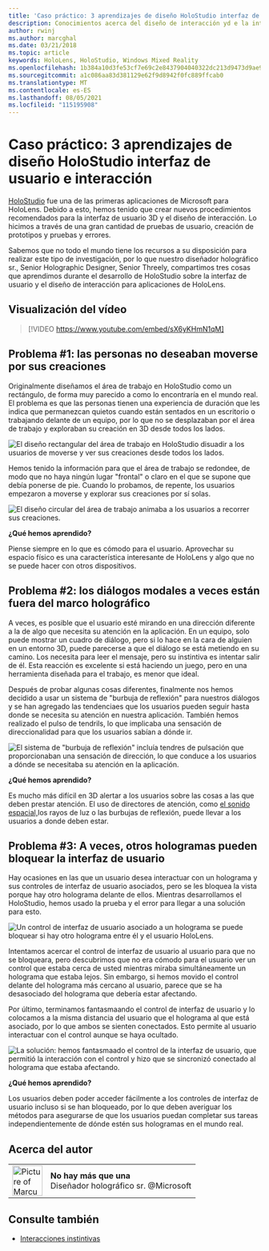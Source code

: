```yaml
---
title: 'Caso práctico: 3 aprendizajes de diseño HoloStudio interfaz de usuario e interacción'
description: Conocimientos acerca del diseño de interacción yd e la interfaz de usuario de HoloStudio
author: rwinj
ms.author: marcghal
ms.date: 03/21/2018
ms.topic: article
keywords: HoloLens, HoloStudio, Windows Mixed Reality
ms.openlocfilehash: 1b384a10d3fe53cf7e69c2e8437904040322dc213d9473d9ae9abf272c08ec5e
ms.sourcegitcommit: a1c086aa83d381129e62f9d8942f0fc889ffcab0
ms.translationtype: MT
ms.contentlocale: es-ES
ms.lasthandoff: 08/05/2021
ms.locfileid: "115195908"
---
```

# <a name="case-study---3-holostudio-ui-and-interaction-design-learnings"></a>Caso práctico: 3 aprendizajes de diseño HoloStudio interfaz de usuario e interacción

[HoloStudio](https://www.youtube.com/watch?v=BRIJG0x_We8) fue una de las primeras aplicaciones de Microsoft para HoloLens. Debido a esto, hemos tenido que crear nuevos procedimientos recomendados para la interfaz de usuario 3D y el diseño de interacción. Lo hicimos a través de una gran cantidad de pruebas de usuario, creación de prototipos y pruebas y errores.

Sabemos que no todo el mundo tiene los recursos a su disposición para realizar este tipo de investigación, por lo que nuestro diseñador holográfico sr., Senior Holographic Designer, Senior Threely, compartimos tres cosas que aprendimos durante el desarrollo de HoloStudio sobre la interfaz de usuario y el diseño de interacción para aplicaciones de HoloLens.

## <a name="watch-the-video"></a>Visualización del vídeo

>[!VIDEO https://www.youtube.com/embed/sX6yKHmN1qM]

## <a name="problem-1-people-didnt-want-to-move-around-their-creations"></a>Problema #1: las personas no deseaban moverse por sus creaciones

Originalmente diseñamos el área de trabajo en HoloStudio como un rectángulo, de forma muy parecido a como lo encontraría en el mundo real. El problema es que las personas tienen una experiencia de duración que les indica que permanezcan quietos cuando están sentados en un escritorio o trabajando delante de un equipo, por lo que no se desplazaban por el área de trabajo y exploraban su creación en 3D desde todos los lados.

![El diseño rectangular del área de trabajo en HoloStudio disuadir a los usuarios de moverse y ver sus creaciones desde todos los lados.](images/rectangular-workbench-500px.jpg)

Hemos tenido la información para que el área de trabajo se redondee, de modo que no haya ningún lugar "frontal" o claro en el que se supone que debía ponerse de pie. Cuando lo probamos, de repente, los usuarios empezaron a moverse y explorar sus creaciones por sí solas.

![El diseño circular del área de trabajo animaba a los usuarios a recorrer sus creaciones.](images/circular-workbench-500px.jpg)

**¿Qué hemos aprendido?**

Piense siempre en lo que es cómodo para el usuario. Aprovechar su espacio físico es una característica interesante de HoloLens y algo que no se puede hacer con otros dispositivos.

## <a name="problem-2-modal-dialogs-are-sometimes-out-of-the-holographic-frame"></a>Problema #2: los diálogos modales a veces están fuera del marco holográfico

A veces, es posible que el usuario esté mirando en una dirección diferente a la de algo que necesita su atención en la aplicación. En un equipo, solo puede mostrar un cuadro de diálogo, pero si lo hace en la cara de alguien en un entorno 3D, puede parecerse a que el diálogo se está metiendo en su camino. Los necesita para leer el mensaje, pero su instintiva es intentar salir de él. Esta reacción es excelente si está haciendo un juego, pero en una herramienta diseñada para el trabajo, es menor que ideal.

Después de probar algunas cosas diferentes, finalmente nos hemos decidido a usar un sistema de "burbuja de reflexión" para nuestros diálogos y se han agregado las tendenciaes que los usuarios pueden seguir hasta donde se necesita su atención en nuestra aplicación. También hemos realizado el pulso de tendrils, lo que implicaba una sensación de direccionalidad para que los usuarios sabían a dónde ir.

![El sistema de "burbuja de reflexión" incluía tendres de pulsación que proporcionaban una sensación de dirección, lo que conduce a los usuarios a dónde se necesitaba su atención en la aplicación.](images/thought-bubble-500px.jpg)

**¿Qué hemos aprendido?**

Es mucho más difícil en 3D alertar a los usuarios sobre las cosas a las que deben prestar atención. El uso de directores de atención, como [el sonido espacial,](../design/spatial-sound.md)los rayos de luz o las burbujas de reflexión, puede llevar a los usuarios a donde deben estar.

## <a name="problem-3-sometimes-ui-can-get-blocked-by-other-holograms"></a>Problema #3: A veces, otros hologramas pueden bloquear la interfaz de usuario

Hay ocasiones en las que un usuario desea interactuar con un holograma y sus controles de interfaz de usuario asociados, pero se les bloquea la vista porque hay otro holograma delante de ellos. Mientras desarrollamos el HoloStudio, hemos usado la prueba y el error para llegar a una solución para esto.

![Un control de interfaz de usuario asociado a un holograma se puede bloquear si hay otro holograma entre él y el usuario HoloLens.](images/ui-blocked-500px.jpg)

Intentamos acercar el control de interfaz de usuario al usuario para que no se bloqueara, pero descubrimos que no era cómodo para el usuario ver un control que estaba cerca de usted mientras miraba simultáneamente un holograma que estaba lejos. Sin embargo, si hemos movido el control delante del holograma más cercano al usuario, parece que se ha desasociado del holograma que debería estar afectando.

Por último, terminamos fantasmaando el control de interfaz de usuario y lo colocamos a la misma distancia del usuario que el holograma al que está asociado, por lo que ambos se sienten conectados. Esto permite al usuario interactuar con el control aunque se haya ocultado.

![La solución: hemos fantasmaado el control de la interfaz de usuario, que permitió la interacción con el control y hizo que se sincronizó conectado al holograma que estaba afectando.](images/ghosting-ui-500px.jpg)

**¿Qué hemos aprendido?**

Los usuarios deben poder acceder fácilmente a los controles de interfaz de usuario incluso si se han bloqueado, por lo que deben averiguar los métodos para asegurarse de que los usuarios puedan completar sus tareas independientemente de dónde estén sus hologramas en el mundo real.

## <a name="about-the-author"></a>Acerca del autor

<table style="border-collapse:collapse">
<tr>
<td style="border-style: none" width="60"><img alt="Picture of Marcus Ghaly" width="60" height="60" src="images/marcus-ghaly-200px.jpg"></td>
<td style="border-style: none"><b>No hay más que una</b><br>Diseñador holográfico sr. @Microsoft</td>
</tr>
</table>

## <a name="see-also"></a>Consulte también
* [Interacciones instintivas](../design/interaction-fundamentals.md)

